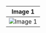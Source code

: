 | Image 1                     |
|-----------------------------|
| ![Image 1](https://i.postimg.cc/qqK3Ttkz/Capture.png)  |
